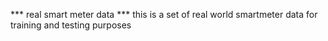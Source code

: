 *** real smart meter data ***
this is a set of real world smartmeter data for training and testing purposes
